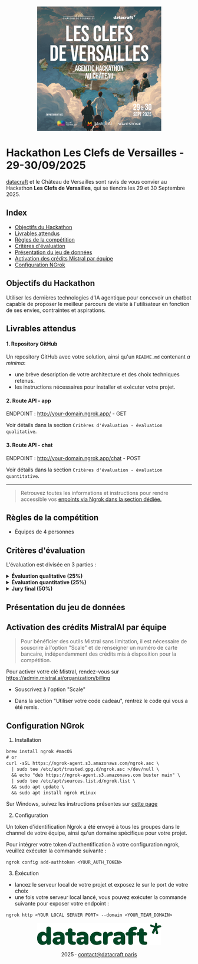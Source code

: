 <p align="center">
  <!-- <img src="assets/datacraft_logo.svg" alt="Logo" width="337"/> -->
  <!-- <br/> -->
  <img src="assets/affiche-clefs_de_versailles_squared.jpg" alt="Affiche hackathon les clefs de Versailles x datacraft" width="337">
</p>

# Hackathon Les Clefs de Versailles - 29-30/09/2025

[datacraft](https://www.datacraft.paris) et le Château de Versailles sont ravis de vous convier au Hackathon **Les Clefs de Versailles**, qui se tiendra les 29 et 30 Septembre 2025.



## Index
- [Objectifs du Hackathon](#objectifs-du-hackathon)
- [Livrables attendus](#livrables-attendus)
- [Règles de la compétition](#règles-de-la-compétition)
- [Critères d'évaluation](#critères-dévaluation)
- [Présentation du jeu de données](#présentation-du-jeu-de-données)
- [Activation des crédits Mistral par équipe](#activation-des-crédits-mistralai-par-équipe)
- [Configuration NGrok](#configuration-ngrok)

## Objectifs du Hackathon

Utiliser les dernières technologies d'IA agentique pour concevoir un chatbot capable de proposer le meilleur parcours de visite à l'utilisateur en fonction de ses envies, contraintes et aspirations. 

## Livrables attendus

#### 1. Repository GitHub

Un repository GitHub avec votre solution, ainsi qu'un ```README.md``` contenant *a minima*: 
- une brève description de votre architecture et des choix techniques retenus. 
- les instructions nécessaires pour installer et exécuter votre projet. 

#### 2. Route API - app 

ENDPOINT : http://your-domain.ngrok.app/ - GET

Voir détails dans la section `Critères d'évaluation - évaluation qualitative`.

#### 3. Route API - chat 

ENDPOINT : http://your-domain.ngrok.app/chat - POST

Voir détails dans la section `Critères d'évaluation - évaluation quantitative`.

--- 

> Retrouvez toutes les informations et instructions pour rendre accessible vos [enpoints via Ngrok dans la section dédiée.](#configuration-ngrok)


## Règles de la compétition

- Équipes de 4 personnes

## Critères d'évaluation 

L'évaluation est divisée en 3 parties :

<details><summary><b>Évaluation qualitative (25%)</b></summary>

#### Livrable : interface de chat ```http://your-ngrok-domain/```

  Cette évaluation a pour but de tester votre interface de chat ainsi que votre capacité à créer un outil intuitif et pertinent.

  Des représentants du Château auront 7 minutes pour tester votre solution, et attribuer une note sur 5 aux critères suivants : 
  - Intuitivité 
  - Réactivité 
  - Pertinence des questions du chatbot 
  - Pertinence de l'itinéraire proposé 
  - Originalité des fonctionnalités proposées 

  L’esthétique de l’interface ne sera que peu prise en compte. 

  Afin de simplifier l’évaluation et ne pas perdre de temps sur du déploiement, chaque équipe devra se présenter à l’évaluation avec un ordinateur AZERTY sur lequel tourne votre chat. Veillez à avoir suffisamment de batterie. 

  Vous devrez également lister les 3/4 fonctionnalités/options d’interface que vous jugez les meilleures sur une feuille A4, afin d’en informer l’examinateur et lui permettre de les tester. 

</details>

<details><summary><b>Évaluation quantitative (25%)</b></summary>

#### Livrable : route API ```http://your-ngrok-domain/chat```

Cette évaluation a pour but de tester la qualité et la précision des réponses et des itinéraires proposés par votre solution. 

25 requêtes de visiteurs seront envoyées à votre solution via une route API que vous devrez exposer à l’aide de Ngrok (voir documentation) , et les 25 réponses générées par votre code seront récoltées. 

Elles seront ensuite comparées automatiquement à des réponses idéales rédigées en étroite collaboration avec le château de Versailles. Ainsi, chaque réponse se verra attribuer une note et le total sera additionné. 

Votre chatbot doit être accessible via un endpoint REST unique /chat qui accepte les questions des visiteurs et retourne des conseils ciblés sur la visite de Versailles. Pour chaque requête d’évaluation, une requête POST sera envoyée à votre chatbot avec un payload JSON contenant un unique champ question du visiteur. Votre API doit renvoyer une answer contenant la réponse complète à la requête du visiteur.

Format de requête d’évaluation : ```{"question": "requête du visiteur"}```

Format de réponse attendu : ```{"answer": "réponse complète du chatbot"}```

Le Endpoint de votre groupe vous a été communiqué avec le token d'authentification Ngrok sur Discord. 

Endpoint appelé pour l’évaluation : https://your-ngrok-domain/chat

> ⚠️ Nous vous recommandons de prévoir une route API dédiée à l’évaluation qui répond à la requête en un unique message, car ce comportement peut être différent d’un chatbot conversationnel.

- Exemples de requêtes

Le dataset comprend 20 requêtes complexes de personas : 

> Marie maman seule — 42 ans, Lyon, 2 enfants (7 & 10), primo-visite, budget économique
  
  • REQ-01 — « On est à Paris avec deux enfants (7 et 10 ans), jamais venus à Versailles. On a une demi-journée un mercredi après-midi et un petit budget. On aimerait surtout être dehors. Que nous conseillez-vous et comment prendre les billets ? »
  
  Exemple d’éléments de réponse attendus : itinéraire suggéré, lieux à visiter (avec horaires), billets recommandés et prix, suggestions de visites adaptées aux familles, variations en fonctions des périodes de l’année + autres éléments indiqués dans la fiche "Astuces du Château". 

> Dido — 52 ans, Denver (USA), enfants de 13 et 19 ans, primo visite
 
  • REQ-02 — “We’re considering two days at Versailles over a weekend. How would you split the visit across both days (must-see highlights + great photo spots), and what tickets should we secure in advance?”

  Exemple d’éléments de réponse attendus : suggested itinerary, tickets + price, guided tour, family program, lunch options, photospots, hotels options.

> Et 5 requêtes générales, plus simples : 

• REQ-03 — « Je viens au Château la semaine prochaine, quel jour me conseille-tu de venir?» 

Les visites durent de 2h à 2 jours. 
</details>


<details><summary><b>Jury final (50%)</b></summary>

#### Livrable : Présentation du projet

Le jury évaluera votre travail sur la base d’une présentation de 7 minutes. 

Mettez davantage l’accent sur la technique, les choix d’architecture et de technologie.

**Il dispose de 5 critères d'évaluation et doit attribuer une note sur 5 pour chaque critère :**

- pertinence de la réponse à la problématique

  - Dans quelle mesure le projet répond-il clairement aux objectifs : générer un parcours de visite personnalisé pertinent et proposer une interface de chat complète et intuitive ?
  - Le système prend-il en compte différents paramètres extérieurs au dataset (météo, affluence, transports, etc.) ?

- Caractère innovant de la solution proposée : 
  - Le projet utilise-t-il des approches innovantes (workflows agentiques orginales, techniques de RAG innovantes, etc.) 
  - La solution se distingue-t-elle par son originalité ou sa capacité à aller au-delà des attentes ?

- Complexité technique : 
  - Le projet mobilise-t-il des techniques avancées (RAG, Agents, orchestration, optimisation, etc.)

- Pertinence des choix techniques : 
  - la stack technologique est-elle solide, éprouvée et maintenable ?
  - L’architecture est-elle propre, modulaire, maintenable ?

- Qualité de la présentation 
  - Le pitch est-il clair, structuré, et bien chronométré ?
  - L’équipe met-elle bien en valeur sa proposition et ses points forts ?

</details>

## Présentation du jeu de données

## Activation des crédits MistralAI par équipe

> Pour bénéficier des outils Mistral sans limitation, il est nécessaire de souscrire à l'option "Scale" et de renseigner un numéro de carte bancaire, indépendamment des crédits mis à disposition pour la compétition. 

Pour activer votre clé Mistral, rendez-vous sur https://admin.mistral.ai/organization/billing

- Souscrivez à l'option "Scale"

- Dans la section "Utiliser votre code cadeau", rentrez le code qui vous a été remis.

## Configuration NGrok 

  1. Installation 

```
brew install ngrok #macOS
# or 
curl -sSL https://ngrok-agent.s3.amazonaws.com/ngrok.asc \
  | sudo tee /etc/apt/trusted.gpg.d/ngrok.asc >/dev/null \
  && echo "deb https://ngrok-agent.s3.amazonaws.com buster main" \
  | sudo tee /etc/apt/sources.list.d/ngrok.list \
  && sudo apt update \
  && sudo apt install ngrok #Linux
```
Sur Windows, suivez les instructions présentes sur [cette page](https://download.ngrok.com/?tab=download)

  2. Configuration 

Un token d'identification Ngrok a été envoyé à tous les groupes dans le channel de votre équipe, ainsi qu'un domaine spécifique pour votre projet. 

Pour intégrer votre token d'authentification à votre configuration ngrok, veuillez exécuter la commande suivante : 

```
ngrok config add-authtoken <YOUR_AUTH_TOKEN>
```

  3. Éxécution

- lancez le serveur local de votre projet et exposez le sur le port de votre choix
- une fois votre serveur local lancé, vous pouvez exécuter la commande suivante pour exposer votre endpoint : 

```
ngrok http <YOUR LOCAL SERVER PORT> --domain <YOUR_TEAM_DOMAIN>
```
<p align="center">
  <img src="assets/datacraft_logo.svg" alt="Logo" width="337"/>
  </p>
  <p align="center">
  2025 ·
  <a href="mailto:contact@datacraft.paris">contact@datacraft.paris</p>
</p>
